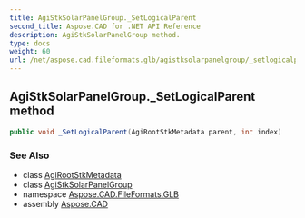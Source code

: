 ```yaml
---
title: AgiStkSolarPanelGroup._SetLogicalParent
second_title: Aspose.CAD for .NET API Reference
description: AgiStkSolarPanelGroup method. 
type: docs
weight: 60
url: /net/aspose.cad.fileformats.glb/agistksolarpanelgroup/_setlogicalparent/
---
```

## AgiStkSolarPanelGroup._SetLogicalParent method

```csharp
public void _SetLogicalParent(AgiRootStkMetadata parent, int index)
```

### See Also

* class [AgiRootStkMetadata](../../agirootstkmetadata/)
* class [AgiStkSolarPanelGroup](../)
* namespace [Aspose.CAD.FileFormats.GLB](../../../aspose.cad.fileformats.glb/)
* assembly [Aspose.CAD](../../../)



